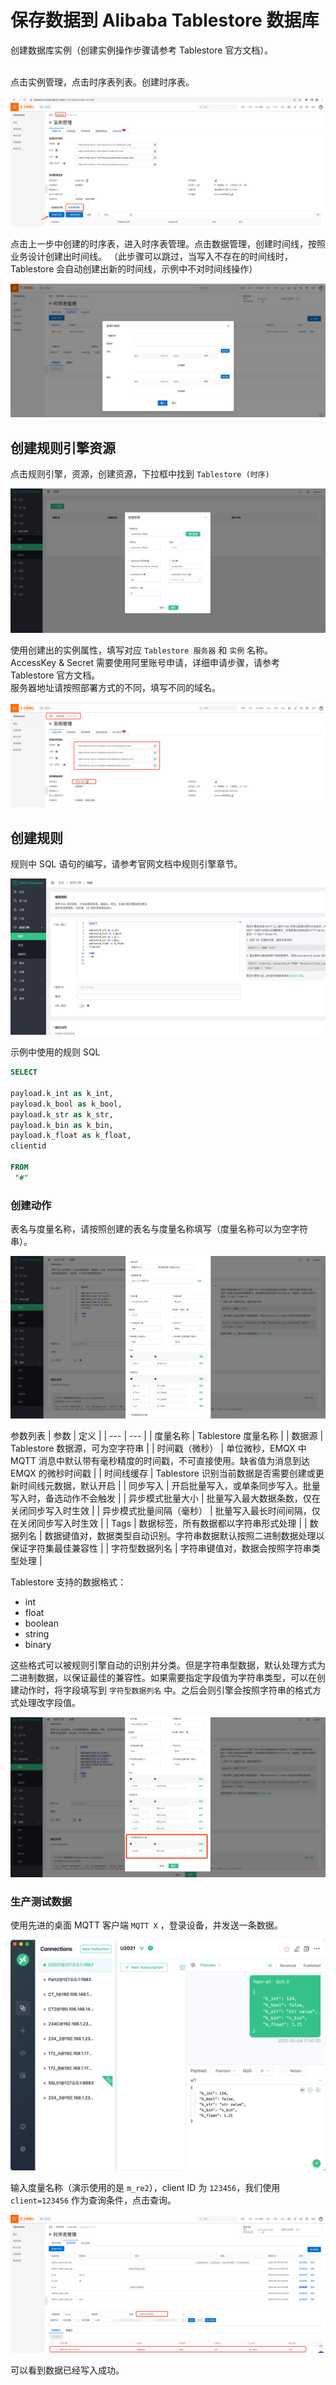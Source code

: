 # 保存数据到 Alibaba Tablestore 数据库

创建数据库实例（创建实例操作步骤请参考 Tablestore 官方文档）。

</br>点击实例管理，点击时序表列表。创建时序表。

![img](./assets/rule-engine/tablestore/instance_manage.png)

点击上一步中创建的时序表，进入时序表管理。点击数据管理，创建时间线，按照业务设计创建出时间线。
（此步骤可以跳过，当写入不存在的时间线时，Tablestore 会自动创建出新的时间线，示例中不对时间线操作）

![img](./assets/rule-engine/tablestore/timeline_mamge.png)

## 创建规则引擎资源

点击规则引擎，资源，创建资源，下拉框中找到 `Tablestore (时序)`

![img](./assets/rule-engine/tablestore/create_resource.png)

使用创建出的实例属性，填写对应 `Tablestore 服务器` 和 `实例` 名称。
</br>
AccessKey & Secret 需要使用阿里账号申请，详细申请步骤，请参考 Tablestore 官方文档。
</br>
服务器地址请按照部署方式的不同，填写不同的域名。

![img](./assets/rule-engine/tablestore/tablestore_data.png)

## 创建规则

规则中 SQL 语句的编写，请参考官网文档中规则引擎章节。

![img](./assets/rule-engine/tablestore/create_rule.png)

示例中使用的规则 SQL

```SQL
SELECT

payload.k_int as k_int,
payload.k_bool as k_bool,
payload.k_str as k_str,
payload.k_bin as k_bin,
payload.k_float as k_float,
clientid

FROM
 "#"
```

### 创建动作
表名与度量名称，请按照创建的表名与度量名称填写（度量名称可以为空字符串）。

![img](./assets/rule-engine/tablestore/create_action.png)

参数列表
| 参数 | 定义 |
| --- | --- |
| 度量名称 | Tablestore 度量名称 |
| 数据源 | Tablestore 数据源，可为空字符串 |
| 时间戳（微秒） | 单位微秒，EMQX 中 MQTT 消息中默认带有毫秒精度的时间戳，不可直接使用。缺省值为消息到达 EMQX 的微秒时间戳 |
| 时间线缓存 | Tablestore 识别当前数据是否需要创建或更新时间线元数据，默认开启 |
| 同步写入 | 开启批量写入，或单条同步写入。批量写入时，备选动作不会触发 |
| 异步模式批量大小 | 批量写入最大数据条数，仅在关闭同步写入时生效 |
| 异步模式批量间隔（毫秒） | 批量写入最长时间间隔，仅在关闭同步写入时生效 |
| Tags | 数据标签，所有数据都以字符串形式处理 |
| 数据列名 | 数据键值对，数据类型自动识别。字符串数据默认按照二进制数据处理以保证字符集最佳兼容性 |
| 字符型数据列名 | 字符串键值对，数据会按照字符串类型处理 |

Tablestore 支持的数据格式：

- int
- float
- boolean
- string
- binary

这些格式可以被规则引擎自动的识别并分类。但是字符串型数据，默认处理方式为二进制数据，以保证最佳的兼容性。如果需要指定字段值为字符串类型，可以在创建动作时，将字段填写到 `字符型数据列名` 中。之后会则引擎会按照字符串的格式方式处理改字段值。

![img](./assets/rule-engine/tablestore/create_str_action.png)

### 生产测试数据

使用先进的桌面 MQTT 客户端 `MQTT X` ，登录设备，并发送一条数据。

![img](./assets/rule-engine/tablestore/create_test_data.png)

输入度量名称（演示使用的是 `m_re2`），client ID 为 `123456`，我们使用 `client=123456` 作为查询条件，点击查询。

![img](./assets/rule-engine/tablestore/query_data.png)

可以看到数据已经写入成功。
